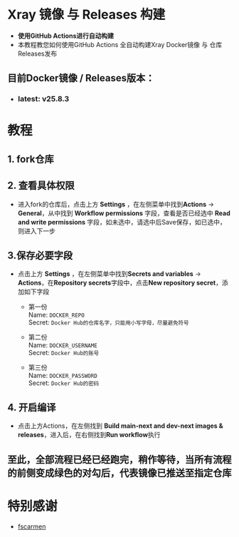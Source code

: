 # Xray 镜像 与 Releases 构建
- **使用GitHub Actions进行自动构建**
- 本教程教您如何使用GitHub Actions 全自动构建Xray Docker镜像 与 仓库Releases发布

## 目前Docker镜像 / Releases版本：
 - ### **latest**: v25.8.3

# 教程
## 1. fork仓库

## 2. 查看具体权限
  - 进入fork的仓库后，点击上方 **Settings** ，在左侧菜单中找到**Actions** → **General**，从中找到 **Workflow permissions** 字段，查看是否已经选中 **Read and write permissions** 字段，如未选中，请选中后Save保存，如已选中，则进入下一步

## 3.保存必要字段
  - 点击上方 **Settings** ，在左侧菜单中找到**Secrets and variables** → **Actions**，在**Repository secrets**字段中，点击**New repository secret**，添加如下字段
    - 第一份  
      Name: `DOCKER_REPO`  
      Secret: `Docker Hub的仓库名字，只能用小写字母，尽量避免符号`  

    - 第二份  
      Name: `DOCKER_USERNAME`  
      Secret: `Docker Hub的账号`  

    - 第三份  
      Name: `DOCKER_PASSWORD`  
      Secret: `Docker Hub的密码`  

## 4. 开启编译
  - 点击上方Actions，在左侧找到 **Build main-next and dev-next images & releases**，进入后，在右侧找到**Run workflow**执行

## 至此，全部流程已经已经跑完，稍作等待，当所有流程的前侧变成绿色的对勾后，代表镜像已推送至指定仓库

# 特别感谢  
  - [fscarmen](https://github.com/fscarmen)
